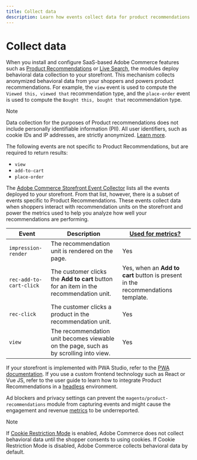 ```yaml
---
title: Collect data
description: Learn how events collect data for product recommendations.
---
```

# Collect data

When you install and configure SaaS-based Adobe Commerce features such as [Product Recommendations](install-configure.md) or [Live Search](https://experienceleague.adobe.com/docs/commerce-merchant-services/live-search/onboard/install.html), the modules deploy behavioral data collection to your storefront. This mechanism collects anonymized behavioral data from your shoppers and powers product recommendations. For example, the `view` event is used to compute the `Viewed this, viewed that` recommendation type, and the `place-order` event is used to compute the `Bought this, bought that` recommendation type.

>[!NOTE]
>
>Data collection for the purposes of Product recommendations does not include personally identifiable information (PII). All user identifiers, such as cookie IDs and IP addresses, are strictly anonymized. [Learn more](https://www.adobe.com/privacy/experience-cloud.html).

The following events are not specific to Product Recommendations, but are required to return results:

-  `view`
-  `add-to-cart`
-  `place-order`

The [Adobe Commerce Storefront Event Collector](https://developer.adobe.com/commerce/services/shared-services/storefront-events/collector/#quick-start) lists all the events deployed to your storefront. From that list, however, there is a subset of events specific to Product Recommendations. These events collect data when shoppers interact with recommendation units on the storefront and power the metrics used to help you analyze how well your recommendations are performing.

| Event | Description | [Used for metrics?](workspace.md) |
| --- | --- | --- |
|`impression-render` | The recommendation unit is rendered on the page. | Yes|
|`rec-add-to-cart-click` | The customer clicks the **Add to cart** button for an item in the recommendation unit. | Yes, when an **Add to cart** button is present in the recommendations template.|
|`rec-click` | The customer clicks a product in the recommendation unit. | Yes|
|`view` | The recommendation unit becomes viewable on the page, such as by scrolling into view. | Yes|

If your storefront is implemented with PWA Studio, refer to the [PWA documentation](https://developer.adobe.com/commerce/pwa-studio/integrations/product-recommendations/). If you use a custom frontend technology such as React or Vue JS, refer to the user guide to learn how to integrate Product Recommendations in a [headless](headless.md) environment.

Ad blockers and privacy settings can prevent the `magento/product-recommendations` module from capturing events and might cause the engagement and revenue [metrics](workspace.md) to be underreported.

>[!NOTE]
>
>If [Cookie Restriction Mode](https://experienceleague.adobe.com/docs/commerce-admin/start/compliance/privacy/compliance-cookie-law.html) is enabled, Adobe Commerce does not collect behavioral data until the shopper consents to using cookies. If Cookie Restriction Mode is disabled, Adobe Commerce collects behavioral data by default.
